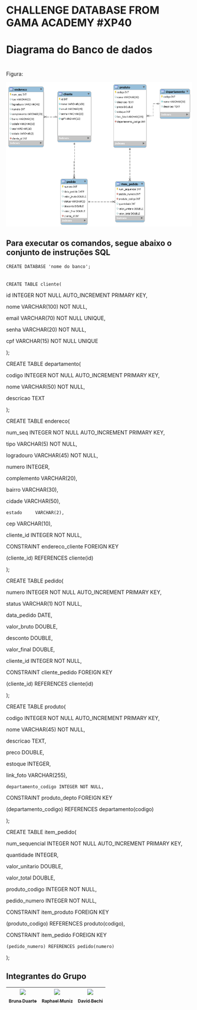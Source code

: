 # CHALLENGE DATABASE FROM GAMA ACADEMY #XP40

# Diagrama do Banco de dados
   <h1 align = "center"> </h1>
   <p>Figura:</p>
   <img src = "Diagrama.png" />



## Para executar os comandos, segue abaixo o conjunto de instruções SQL

    CREATE DATABASE 'nome do banco'; 


    CREATE TABLE cliente(

   id INTEGER NOT NULL AUTO_INCREMENT PRIMARY KEY, 

   nome VARCHAR(100) NOT NULL, 

   email VARCHAR(70) NOT NULL UNIQUE, 

   senha VARCHAR(20) NOT NULL, 

   cpf VARCHAR(15) NOT NULL UNIQUE

);



CREATE TABLE departamento(

codigo INTEGER NOT NULL AUTO_INCREMENT PRIMARY KEY, 

nome   VARCHAR(50) NOT NULL, 

descricao TEXT

);



CREATE TABLE endereco(

num_seq    INTEGER NOT NULL AUTO_INCREMENT PRIMARY KEY, 

tipo       VARCHAR(5) NOT NULL, 

logradouro VARCHAR(45) NOT NULL, 

numero     INTEGER, 

complemento VARCHAR(20), 

bairro     VARCHAR(30), 

cidade     VARCHAR(50),

    estado     VARCHAR(2), 

cep        VARCHAR(10), 

cliente_id INTEGER NOT NULL,

CONSTRAINT endereco_cliente FOREIGN KEY 

(cliente_id) REFERENCES cliente(id)

);





CREATE TABLE pedido(

numero INTEGER NOT NULL AUTO_INCREMENT PRIMARY KEY, 

status VARCHAR(1) NOT NULL, 

data_pedido DATE, 

valor_bruto DOUBLE, 

desconto    DOUBLE, 

valor_final   DOUBLE, 

cliente_id INTEGER NOT NULL,

CONSTRAINT cliente_pedido FOREIGN KEY 

   (cliente_id) REFERENCES cliente(id)

);



CREATE TABLE produto(

codigo INTEGER NOT NULL AUTO_INCREMENT PRIMARY KEY, 

nome VARCHAR(45) NOT NULL, 

descricao TEXT, 

preco DOUBLE, 

estoque INTEGER, 

link_foto VARCHAR(255), 

    departamento_codigo INTEGER NOT NULL,

CONSTRAINT produto_depto FOREIGN KEY 

(departamento_codigo) REFERENCES departamento(codigo)

);



CREATE TABLE item_pedido(

num_sequencial INTEGER NOT NULL AUTO_INCREMENT PRIMARY KEY, 

quantidade INTEGER, 

valor_unitario DOUBLE, 

valor_total DOUBLE, 

produto_codigo INTEGER NOT NULL, 

pedido_numero INTEGER NOT NULL,

CONSTRAINT item_produto FOREIGN KEY 

(produto_codigo) REFERENCES produto(codigo),

CONSTRAINT item_pedido FOREIGN KEY 

    (pedido_numero) REFERENCES pedido(numero)

);




## Integrantes do Grupo

| [<img src="https://avatars.githubusercontent.com/u/62619506?v=4" width=115><br><sub>Bruna Duarte</sub>](https://github.com/BrunaDuarte-3321) |  [<img src="https://avatars.githubusercontent.com/u/13066239?v=4" width=115><br><sub>Raphael Muniz</sub>](https://github.com/raphaelsmuniz) |  [<img src="https://avatars.githubusercontent.com/u/52297085?v=4" width=115><br><sub>David Bechi</sub>](https://github.com/davidbechi) |
| :---: | :---: | :---: |
